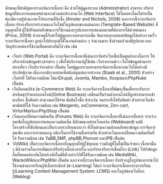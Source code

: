 ลักษณะที่สำคัญของระบบจัดการเนื้อหา คือ ช่วยให้ผู้ดูแลระบบ (Administrator) สามารถ
บริหารข้อมูลที่ต้องการเผยแพร่ผ่านทางส่วนต่อประสานเว็บ (Web Interface) ได้โดยตรงโดยไม่จำเป็น
ต้องมีความรู้ด้านภาษาโปรแกรมที่ลึกซึ้ง (Amsler and Nichols, 2008) นอกจากนี้ระบบจัดการเนื้อหา 
ยังรองรับการทำงานของเว็บไซต์ในรูปแบบของแผ่นแบบ (Template-Based Website) ที่อนุญาตให้
ผู้ใช้ปรับแต่งลักษณะการใช้งานและรูปแบบการแสดงผลตามที่ต้องการได้ด้วยตนเอง (Price, 2009) 
ด้วยเหตุนี้จึงทำให้ผู้ดูแลระบบสามารถเพิ่ม จัดการและเผยแพร่ข้อมูลได้อย่างรวดเร็ว
ระบบจัดการเนื้อหา ถูกนำไปประยุกต์ใช้ในงานด้านต่าง ๆ จำนวนมาก ซึ่งล้วนแล้วแต่มีรูปแบบ
และวัตถุประสงค์การใช้งานที่แตกต่างกันไป เช่น
เช่น
 - เว็บท่า (Web Portal) คือ ระบบจัดการเนื้อหาที่เน้นการจัดทำเว็บเพื่อเป็นศูนย์กลางในการ
ให้บริการด้านข้อมูลข่าวสารต่าง ๆ เพื่อให้บริการแก่ผู้ใช้เช่น เว็บรายงานข่าว เว็บให้ข้อมูลด้านการ
ท่องเที่ยว เว็บประจำองค์กร เป็นต้น โดยผู้ดูแลระบบสามารถจัดการเนื้อหาบนเว็บได้อย่างมี
ประสิทธิภาพ เนื่องจากมีระบบย่อยที่สนับสนุนต่อการทำงาน (Staab et al., 2000) ตัวอย่างเว็บท่าที่
ได้รับความนิยม ได้แก่Drupal, Joomla, Mambo, XoopsและPhpNuke เป็นต้น
 -  เว็บอีคอมเมิร์ซ (e-Commerce Web) คือ ระบบจัดการเนื้อหาที่พัฒนาขึ้นเพื่อรองรับการ
ดำเนินธุรกิจแบบออนไลน์(Online Business) เสมือนเป็นร้านค้าออนไลน์ที่ลูกค้าสามารถเข้ามาเลือก
ซื้อสินค้า คำนวณค่าใช้จ่าย ตัดสินใจซื้อ ชำระเงิน จนกระทั่งได้รับสินค้า ตัวอย่างเว็บเชิงพาณิชย์ที่ได้
รับความนิยม เช่น Margento, osCommerce, Zen-cart, VirturMartและPhpShop เป็นต้น
 -  เว็บแลกเปลี่ยนความคิดเห็น (Forums Web) คือ ระบบจัดการเนื้อหาที่เน้นการสื่อสาร
ระหว่างสมาชิกในรูปแบบการแสดงความคิดเห็น มีลักษณะคล้ายเว็บบอร์ด (Webboard) แต่มี
โครงสร้างที่ซับซ้อนและเป็นระบบระเบียบมากกว่า ทั้งในด้านความปลอดภัยของข้อมูล การจัดการ
สมาชิก และการกำหนดกฎ กติกาในการใช้งานที่เคร่งครัด ตัวอย่างเว็บแลกเปลี่ยนความคิดเห็นที่ได้
รับความนิยม เช่น YaBB,SMF, phpBB,Phorum และIPB เป็นต้น
 - วิกิ(Wiki) เป็นระบบจัดการเนื้อหาที่อนุญาตให้ผู้ใช้ทุกคน รวมถึงผู้ที่ไม่ได้เป็นเจ้าของ
เนื้อหานั้น ๆ มีส่วนร่วมในการเพิ่มและปรับปรุงเนื้อหาภายใน และยังรองรับการเชื่อมโยง (Link)
ไปยังข้อมูลอื่นที่สอดคล้องกันได้อย่างอัตโนมัติตัวอย่างวิกิที่ได้รับความนิยม เช่น MediaWiki, 
WackoWikiและPhpWiki เป็นต้น
นอกจากนี้ระบบจัดการเนื้อหา ยังปรากฏในรูปของการนำไปใช้งานด้านการเรียนรู้อิเล็กทรอนิกส์ 
(e-Learning) ได้แก่ ระบบจัดการเนื้อหาทางการเรียนรู้(Learning Content Management System: 
LCMS) และในรูปของเว็บล็อก (Weblog) 
